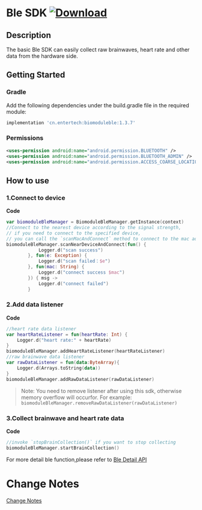 # Ble SDK [![Download](https://api.bintray.com/packages/hzentertech/maven/biomoduleble/images/download.svg?version=1.3.7)](https://bintray.com/hzentertech/maven/biomoduleble/1.3.7/link)

## Description

The basic Ble SDK can easily collect raw brainwaves, heart rate and other data from the hardware side.

## Getting Started

### Gradle

Add the following dependencies under the build.gradle file in the required module:

```groovy
implementation 'cn.entertech:biomoduleble:1.3.7'
```

### Permissions

```xml
<uses-permission android:name="android.permission.BLUETOOTH" />
<uses-permission android:name="android.permission.BLUETOOTH_ADMIN" />
<uses-permission android:name="android.permission.ACCESS_COARSE_LOCATION"/>
```

## How to use

### 1.Connect to device

**Code**

```kotlin
var biomoduleBleManager = BiomoduleBleManager.getInstance(context)
//Connect to the nearest device according to the signal strength, 
// if you need to connect to the specified device,
// you can call the `scanMacAndConnect` method to connect to the mac address
biomoduleBleManager.scanNearDeviceAndConnect(fun() {
            Logger.d("scan success")
        }, fun(e: Exception) {
            Logger.d("scan failed：$e")
        }, fun(mac: String) {
            Logger.d("connect success $mac")
        }) { msg ->
            Logger.d("connect failed")
        }
```

### 2.Add data listener

**Code**

```kotlin
//heart rate data listener
var heartRateListener = fun(heartRate: Int) {
    Logger.d("heart rate:" + heartRate)
}
biomoduleBleManager.addHeartRateListener(heartRateListener)
//raw brainwave data listener
var rawDataListener = fun(data:ByteArray){
    Logger.d(Arrays.toString(data))
}
biomoduleBleManager.addRawDataListener(rawDataListener)
```

> Note: You need to remove listener after using this sdk, otherwise memory overflow will occurfor. For example: `biomoduleBleManager.removeRawDataListener(rawDataListener)`

### 3.Collect brainwave and heart rate data

**Code**

```kotlin
//invoke `stopBrainCollection()` if you want to stop collecting
biomoduleBleManager.startBrainCollection()
```

For more detail ble function,please refer to [Ble Detail API](../Ble_Detail_API.md)

# Change Notes

[Change Notes](https://github.com/Entertech/Enter-Biomodule-BLE-Android-SDK/wiki/biomoduleble--%E6%9B%B4%E6%96%B0%E6%97%A5%E5%BF%97)
